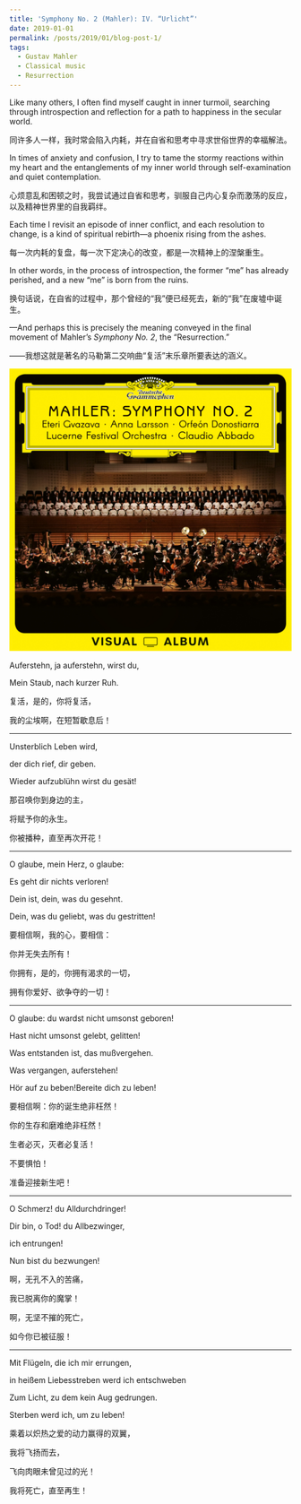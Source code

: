 ```yaml
---
title: 'Symphony No. 2 (Mahler): IV. “Urlicht”'
date: 2019-01-01
permalink: /posts/2019/01/blog-post-1/
tags:
  - Gustav Mahler
  - Classical music
  - Resurrection
---
```


Like many others, I often find myself caught in inner turmoil, searching through introspection and reflection for a path to happiness in the secular world.

同许多人一样，我时常会陷入内耗，并在自省和思考中寻求世俗世界的幸福解法。

In times of anxiety and confusion, I try to tame the stormy reactions within my heart and the entanglements of my inner world through self-examination and quiet contemplation.

心烦意乱和困顿之时，我尝试通过自省和思考，驯服自己内心复杂而激荡的反应，以及精神世界里的自我羁绊。

Each time I revisit an episode of inner conflict, and each resolution to change, is a kind of spiritual rebirth—a phoenix rising from the ashes.

每一次内耗的复盘，每一次下定决心的改变，都是一次精神上的涅槃重生。

In other words, in the process of introspection, the former “me” has already perished, and a new “me” is born from the ruins.

换句话说，在自省的过程中，那个曾经的“我”便已经死去，新的“我”在废墟中诞生。

—And perhaps this is precisely the meaning conveyed in the final movement of Mahler’s *Symphony No. 2*, the “Resurrection.”

——我想这就是著名的马勒第二交响曲“复活”末乐章所要表达的涵义。



![](/images/abbado-mahler-symphony-no-2-visual-album-cover.jpg)

Auferstehn, ja auferstehn, wirst du,

Mein Staub, nach kurzer Ruh.

复活，是的，你将复活，

我的尘埃啊，在短暂歇息后！

---

Unsterblich Leben wird,

der dich rief, dir geben.

Wieder aufzublühn wirst du gesät!

那召唤你到身边的主，

将赋予你的永生。

你被播种，直至再次开花！

---

O glaube, mein Herz, o glaube:

Es geht dir nichts verloren!

Dein ist, dein, was du gesehnt.

Dein, was du geliebt, was du gestritten!

要相信啊，我的心，要相信：

你并无失去所有！

你拥有，是的，你拥有渴求的一切，

拥有你爱好、欲争夺的一切！

---

O glaube: du wardst nicht umsonst geboren!

Hast nicht umsonst gelebt, gelitten!

Was entstanden ist, das mußvergehen.

Was vergangen, auferstehen!

Hör auf zu beben!Bereite dich zu leben!

要相信啊：你的诞生绝非枉然！

你的生存和磨难绝非枉然！

生者必灭，灭者必复活！

不要惧怕！

准备迎接新生吧！

---

O Schmerz! du Alldurchdringer!

Dir bin, o Tod! du Allbezwinger,

ich entrungen!

Nun bist du bezwungen!

啊，无孔不入的苦痛，

我已脱离你的魔掌！

啊，无坚不摧的死亡，

如今你已被征服！

---

Mit Flügeln, die ich mir errungen,

in heißem Liebesstreben werd ich entschweben

Zum Licht, zu dem kein Aug gedrungen.

Sterben werd ich, um zu leben!

乘着以炽热之爱的动力赢得的双翼，

我将飞扬而去，

飞向肉眼未曾见过的光！

我将死亡，直至再生！